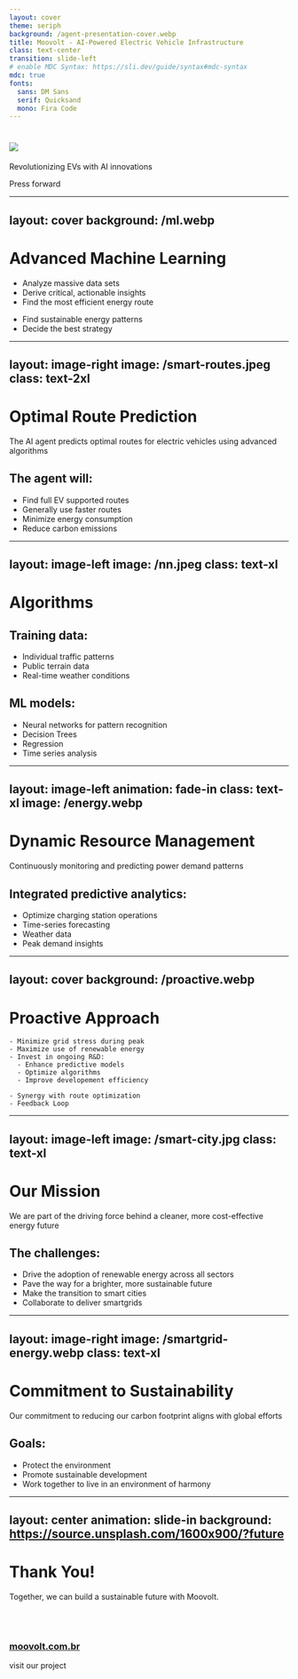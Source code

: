 ```yaml
---
layout: cover
theme: seriph
background: /agent-presentation-cover.webp
title: Moovolt - AI-Powered Electric Vehicle Infrastructure
class: text-center
transition: slide-left
# enable MDC Syntax: https://sli.dev/guide/syntax#mdc-syntax
mdc: true
fonts:
  sans: DM Sans
  serif: Quicksand
  mono: Fira Code
---
```


<div>

  <div grid place-items-center scale-125>
  
  # ![](/moovolt.svg)
  Revolutionizing EVs with AI innovations
  
  </div>


</div>

<div class="pt-12 animate-pulse">
  <span @click="$slidev.nav.next" class="px-2 py-1 rounded cursor-pointer" hover="bg-white bg-opacity-10">
    Press forward <kbd><carbon:arrow-right class="inline"/></kbd>
  </span>
</div>

<div class="abs-br m-6 flex gap-2">
  <a href="https://github.com/FlipSoftware/moov.olt-mvp" target="_blank" alt="GitHub" title="Moovolt"
    class="text-xl slidev-icon-btn opacity-50 !border-none !hover:text-white">
    <carbon-logo-github />
  </a>
</div>


---
layout: cover
background: /ml.webp
---

# Advanced Machine Learning

<!-- ![Machine Learning](/ml.png) -->

<div grid grid-cols-2 text-left text-2xl>

  - Analyze massive data sets
  - Derive critical, actionable insights
  - Find the most efficient energy route

  <div>

  - Find sustainable energy patterns
  - Decide the best strategy

  </div>

</div>

---
layout: image-right
image: /smart-routes.jpeg
class: text-2xl
---

# Optimal Route Prediction
The AI agent predicts optimal routes for electric vehicles using advanced algorithms

## The agent will:
- Find full EV supported routes
- Generally use faster routes
- Minimize energy consumption
- Reduce carbon emissions

---
layout: image-left
image: /nn.jpeg
class: text-xl
---

# Algorithms

## Training data:
  - Individual traffic patterns
  - Public terrain data
  - Real-time weather conditions
  
## ML models:
- Neural networks for pattern recognition
- Decision Trees
- Regression
- Time series analysis


---
layout: image-left
animation: fade-in
class: text-xl
image: /energy.webp
---

# Dynamic Resource Management
Continuously monitoring and predicting power demand patterns

## Integrated predictive analytics:
  - Optimize charging station operations
  - Time-series forecasting
  - Weather data
  - Peak demand insights


---
layout: cover
background: /proactive.webp
---

# Proactive Approach

<div grid grid-cols-2 text-left gap-16 text-xl>

  <div>

    - Minimize grid stress during peak
    - Maximize use of renewable energy
    - Invest in ongoing R&D:
      - Enhance predictive models
      - Optimize algorithms
      - Improve developement efficiency

  </div>

  <div>

    - Synergy with route optimization
    - Feedback Loop

  </div>

</div>

---
layout: image-left
image: /smart-city.jpg
class: text-xl
---

# Our Mission
We are part of the driving force behind a cleaner, more cost-effective energy future

## The challenges:
- Drive the adoption of renewable energy across all sectors
- Pave the way for a brighter, more sustainable future
- Make the transition to smart cities
- Collaborate to deliver smartgrids

---
layout: image-right
image: /smartgrid-energy.webp
class: text-xl
---

# Commitment to Sustainability
Our commitment to reducing our carbon footprint aligns with global efforts

## Goals:
- Protect the environment
- Promote sustainable development
- Work together to live in an environment of harmony

---
layout: center
animation: slide-in
background: https://source.unsplash.com/1600x900/?future
---

<div text-center>

# Thank You!
Together, we can build a sustainable future with Moovolt.

<br>
<br>
  
### [moovolt.com.br](https://moovolt.com.br)
visit our project <a href="https://github.com/FlipSoftware/moov.olt-mvp"><carbon-logo-github /></a>

</div>
